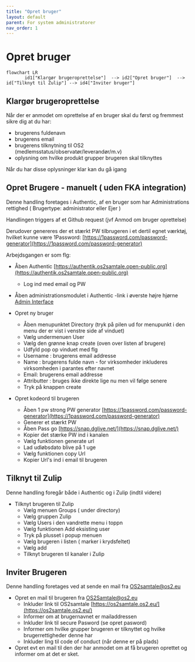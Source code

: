 ```yaml
---
title: "Opret bruger"
layout: default
parent: For system administratorer
nav_order: 1
---
```


# **Opret bruger**

```mermaid
flowchart LR
       id1["Klargør brugeroprettelse"]  --> id2["Opret bruger"]  --> id["Tilknyt til Zulip"] --> id4["Inviter bruger"]
```
## Klargør brugeroprettelse

Når der er anmodet om oprettelse af en bruger skal du først og fremmest sikre dig at du har:
- brugerens fuldenavn
- brugerens email
- brugerens tilknytning til OS2 (medlemsstatus/observatør/leverandør/m.v)
- oplysning om hvilke produkt grupper brugeren skal tilknyttes

Når du har disse oplysninger klar kan du gå igang

## Opret Brugere - manuelt ( uden FKA integration)
Denne handling foretages i Authentic, af en bruger som har Administrations rettighed ( Brugertype: administrator eller Ejer )

Handlingen triggers af et Github request (jvf Anmod om bruger oprettelse)

Derudover genereres der et stærkt PW tilbrugeren i et dertil egnet værktøj, hvilket kunne være 1Password: [https://1password.com/password-generator](https://1password.com/password-generator)

Arbejdsgangen er som flg:
- Åben Authentic [https://authentik.os2samtale.open-public.org](https://authentik.os2samtale.open-public.org)
    - Log ind med email og PW 
  
- Åben administrationsmodulet i Authentic -link i øverste højre hjørne [Admin Interface](https://authentik.os2samtale.open-public.org/if/admin/)
  
-  Opret ny bruger 
   - Åben menupunktet Directory (tryk på pilen ud for menupunkt i den menu der er vist i venstre side af vinduet)
   -  Vælg undermenuen User
   -   Vælg den grønne knap create (oven over listen af brugere)
   -   Udfyld pop op vinduet med flg
     -  Username : brugerens email addresse
     -  Name : brugerens fulde navn - for virksomheder inkluderes virksomheden i parantes efter navnet
     -   Email:  brugerens email addresse
     -  Attributter : bruges ikke direkte lige nu men vil følge senere   
   - Tryk på knappen create
- Opret kodeord til brugeren
  - Åben 1 pw strong PW generator [https://1password.com/password-generator](https://1password.com/password-generator)
  - Generer et stærkt PW
  - Åben Pass go [https://snap.dglive.net/](https://snap.dglive.net/)
  - Kopier det stærke PW ind i kanalen
  - Vælg funktionen generate url
  - Lad udløbsdato blive på 1 uge
  - Vælg funktionen copy Url
  - Kopier Url's ind i email til brugeren

## Tilknyt til Zulip
Denne handling foregår både i Authentic og i Zulip (indtil videre)
- Tilknyt brugeren til Zulip
  - Vælg menuen Groups ( under directory)
  -  Vælg gruppen Zulip
  -  Vælg Users i den vandrette menu i toppn
  - Vælg funktionen Add eksisting user
  - Tryk på plusset i popup menuen
  - Vælg brugeren i listen ( marker i krydsfeltet)
  - Vælg add
  - Tilknyt brugeren til kanaler i Zulip
  
## Inviter Brugeren
Denne handling foretages ved at sende en mail fra OS2samtale@os2.eu
- Opret en mail til brugeren fra OS2Samtale@os2.eu
  - Inkluder link til OS2samtale [https://os2samtale.os2.eu/](https://os2samtale.os2.eu/)
  - Informer om at brugernavnet er mailaddressen
  - Inkluder link til secure Pasword (se opret pasword)
  - Informer om hvilke grupper brugeren er tilknyttet og hvilke brugerrettigheder denne har
  - Inkluder ling til code of conduct (når denne er på plads)
- Opret evt en mail til den der har anmodet om at få brugeren oprettet og informer om at det er sket. 
